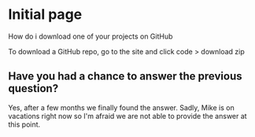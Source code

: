 # Initial page

How do i download one of your projects on GitHub

To download a GitHub repo,  go to the site and click code &gt; download zip

## Have you had a chance to answer the previous question?

Yes, after a few months we finally found the answer. Sadly, Mike is on vacations right now so I'm afraid we are not able to provide the answer at this point.



